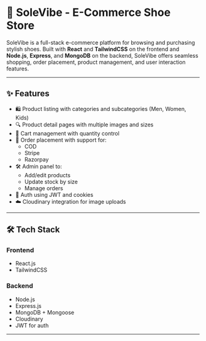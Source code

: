 # 👟 SoleVibe - E-Commerce Shoe Store

SoleVibe is a full-stack e-commerce platform for browsing and purchasing stylish shoes. Built with **React** and **TailwindCSS** on the frontend and **Node.js**, **Express**, and **MongoDB** on the backend, SoleVibe offers seamless shopping, order placement, product management, and user interaction features.

---

## ✨ Features

- 🛍️ Product listing with categories and subcategories (Men, Women, Kids)
- 🔍 Product detail pages with multiple images and sizes
- 🧺 Cart management with quantity control
- 🧾 Order placement with support for:
  - COD
  - Stripe
  - Razorpay
- 🛠 Admin panel to:
  - Add/edit products
  - Update stock by size
  - Manage orders
- 🔐 Auth using JWT and cookies
- ☁️ Cloudinary integration for image uploads

---

## 🛠 Tech Stack

### Frontend
- React.js
- TailwindCSS

### Backend
- Node.js
- Express.js
- MongoDB + Mongoose
- Cloudinary
- JWT for auth

---


